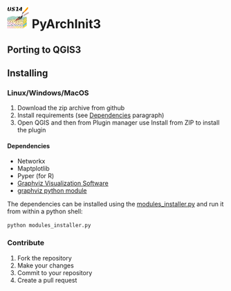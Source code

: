 # ![](icon.png) PyArchInit3

## Porting to QGIS3

## Installing

### Linux/Windows/MacOS
1. Download the zip archive from github
2. Install requirements (see [Dependencies](#dependencies) paragraph)
3. Open QGIS and then from Plugin manager use Install from ZIP to install the plugin

#### Dependencies
* Networkx
* Maptplotlib
* Pyper (for R)
* [Graphviz Visualization Software](https://www.graphviz.org/)
* [graphviz python module](https://github.com/xflr6/graphviz)

The dependencies can be installed using the [modules_installer.py](/scripts/modules_installer.py)
and run it from within a python shell:

```python modules_installer.py```

### Contribute
1. Fork the repository
2. Make your changes
3. Commit to your repository
4. Create a pull request

